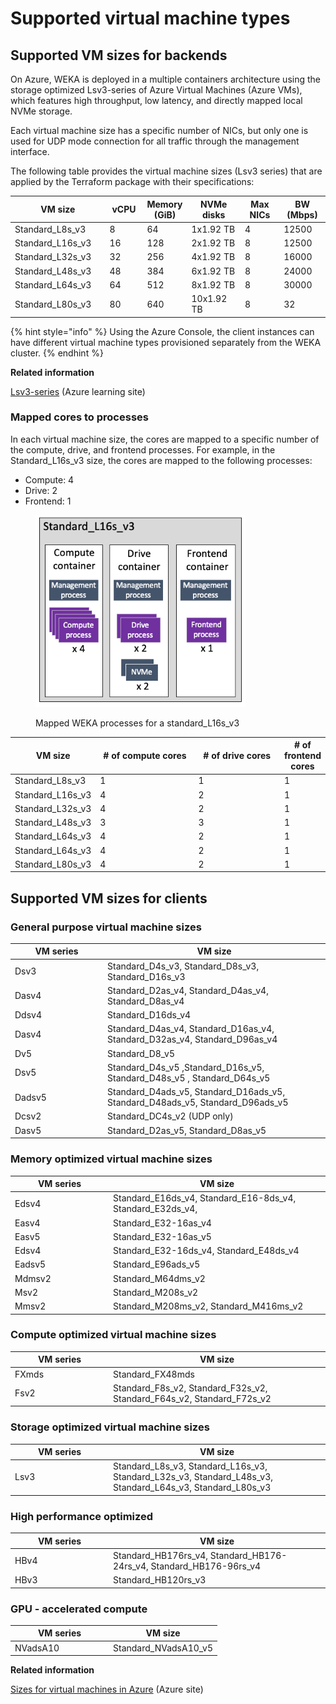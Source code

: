 # Supported virtual machine types

## Supported VM sizes for backends

On Azure, WEKA is deployed in a multiple containers architecture using the storage optimized Lsv3-series  of Azure Virtual Machines (Azure VMs), which features high throughput, low latency, and directly mapped local NVMe storage.

Each virtual machine size has a specific number of NICs, but only one is used for UDP mode connection for all traffic through the management interface.&#x20;

The following table provides the virtual machine sizes (Lsv3 series) that are applied by the Terraform package with their specifications:

<table><thead><tr><th width="196.33333333333331">VM size</th><th width="76">vCPU</th><th>Memory (GiB)</th><th width="128">NVMe disks</th><th width="108">Max NICs</th><th width="100" data-type="number">BW (Mbps)</th></tr></thead><tbody><tr><td>Standard_L8s_v3</td><td>8</td><td>64</td><td>1x1.92 TB</td><td>4</td><td>12500</td></tr><tr><td>Standard_L16s_v3</td><td>16</td><td>128</td><td>2x1.92 TB</td><td>8</td><td>12500</td></tr><tr><td>Standard_L32s_v3</td><td>32</td><td>256</td><td>4x1.92 TB</td><td>8</td><td>16000</td></tr><tr><td>Standard_L48s_v3</td><td>48</td><td>384</td><td>6x1.92 TB</td><td>8</td><td>24000</td></tr><tr><td>Standard_L64s_v3</td><td>64</td><td>512</td><td>8x1.92 TB</td><td>8</td><td>30000</td></tr><tr><td>Standard_L80s_v3</td><td>80</td><td>640</td><td>10x1.92 TB</td><td>8</td><td>32</td></tr></tbody></table>

{% hint style="info" %}
Using the Azure Console, the client instances can have different virtual machine types provisioned separately from the WEKA cluster.
{% endhint %}

**Related information**

[Lsv3-series](https://learn.microsoft.com/en-us/azure/virtual-machines/lsv3-series) (Azure learning site)

### Mapped cores to processes

In each virtual machine size, the cores are mapped to a specific number of the compute, drive, and frontend processes. For example, in the Standard\_L16s\_v3 size, the cores are mapped to the following processes:

* Compute: 4
* Drive: 2
* Frontend: 1

<figure><img src="../../.gitbook/assets/azure_lvs16.png" alt="" width="336"><figcaption><p>Mapped WEKA processes for a standard_L16s_v3</p></figcaption></figure>

<table><thead><tr><th>VM size</th><th width="180"># of compute cores</th><th width="161"># of drive cores</th><th># of frontend cores</th></tr></thead><tbody><tr><td>Standard_L8s_v3</td><td>1</td><td>1</td><td>1</td></tr><tr><td>Standard_L16s_v3</td><td>4</td><td>2</td><td>1</td></tr><tr><td>Standard_L32s_v3</td><td>4</td><td>2</td><td>1</td></tr><tr><td>Standard_L48s_v3</td><td>3</td><td>3</td><td>1</td></tr><tr><td>Standard_L64s_v3</td><td>4</td><td>2</td><td>1</td></tr><tr><td>Standard_L64s_v3</td><td>4</td><td>2</td><td>1</td></tr><tr><td>Standard_L80s_v3</td><td>4</td><td>2</td><td>1</td></tr></tbody></table>

## Supported VM sizes for clients

### General purpose virtual machine sizes <a href="#general-purpose-virtual-machine-sizes" id="general-purpose-virtual-machine-sizes"></a>

<table><thead><tr><th width="134">VM series</th><th>VM size</th></tr></thead><tbody><tr><td>Dsv3</td><td>Standard_D4s_v3, Standard_D8s_v3, Standard_D16s_v3</td></tr><tr><td>Dasv4</td><td>Standard_D2as_v4, Standard_D4as_v4, Standard_D8as_v4</td></tr><tr><td>Ddsv4</td><td>Standard_D16ds_v4</td></tr><tr><td>Dasv4</td><td>Standard_D4as_v4, Standard_D16as_v4, Standard_D32as_v4, Standard_D96as_v4</td></tr><tr><td>Dv5</td><td>Standard_D8_v5</td></tr><tr><td>Dsv5</td><td>Standard_D4s_v5 ,Standard_D16s_v5, Standard_D48s_v5 , Standard_D64s_v5</td></tr><tr><td>Dadsv5</td><td>Standard_D4ads_v5, Standard_D16ads_v5, Standard_D48ads_v5, Standard_D96ads_v5</td></tr><tr><td>Dcsv2</td><td>Standard_DC4s_v2 (UDP only)</td></tr><tr><td>Dasv5</td><td>Standard_D2as_v5, Standard_D8as_v5</td></tr></tbody></table>

### Memory optimized virtual machine sizes

<table><thead><tr><th width="143">VM series</th><th>VM size</th></tr></thead><tbody><tr><td>Edsv4</td><td>Standard_E16ds_v4, Standard_E16-8ds_v4, Standard_E32ds_v4, </td></tr><tr><td>Easv4</td><td>Standard_E32-16as_v4</td></tr><tr><td>Easv5</td><td>Standard_E32-16as_v5</td></tr><tr><td>Edsv4</td><td>Standard_E32-16ds_v4, Standard_E48ds_v4</td></tr><tr><td>Eadsv5</td><td>Standard_E96ads_v5</td></tr><tr><td>Mdmsv2</td><td>Standard_M64dms_v2</td></tr><tr><td>Msv2</td><td>Standard_M208s_v2</td></tr><tr><td>Mmsv2</td><td>Standard_M208ms_v2, Standard_M416ms_v2</td></tr></tbody></table>

### Compute optimized virtual machine sizes

<table><thead><tr><th width="143">VM series</th><th>VM size</th></tr></thead><tbody><tr><td>FXmds</td><td>Standard_FX48mds</td></tr><tr><td>Fsv2</td><td>Standard_F8s_v2, Standard_F32s_v2, Standard_F64s_v2, Standard_F72s_v2</td></tr></tbody></table>

### Storage optimized virtual machine sizes

<table><thead><tr><th width="143">VM series</th><th>VM size</th></tr></thead><tbody><tr><td>Lsv3</td><td>Standard_L8s_v3, Standard_L16s_v3, Standard_L32s_v3, Standard_L48s_v3, Standard_L64s_v3, Standard_L80s_v3</td></tr></tbody></table>

### High performance optimized

<table><thead><tr><th width="143">VM series</th><th>VM size</th></tr></thead><tbody><tr><td>HBv4</td><td>Standard_HB176rs_v4, Standard_HB176-24rs_v4, Standard_HB176-96rs_v4</td></tr><tr><td>HBv3</td><td>Standard_HB120rs_v3</td></tr></tbody></table>

### GPU - accelerated compute

<table><thead><tr><th width="143">VM series</th><th>VM size</th></tr></thead><tbody><tr><td>NVadsA10</td><td>Standard_NVadsA10_v5</td></tr></tbody></table>

**Related information**

[Sizes for virtual machines in Azure](https://learn.microsoft.com/en-us/azure/virtual-machines/sizes) (Azure site)
